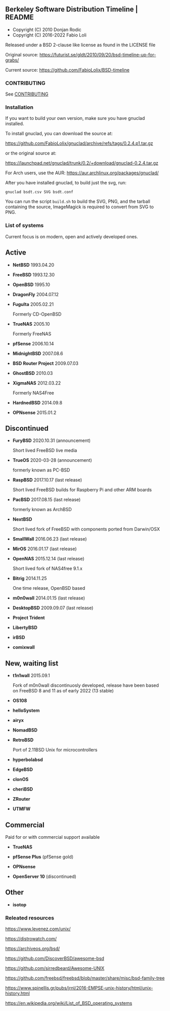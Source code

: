 Berkeley Software Distribution Timeline | README
------------------------------------------------

* Copyright (C) 2010 Donjan Rodic
* Copyright (C) 2016-2022 Fabio Loli

Released under a BSD 2-clause like license as found in the LICENSE file

Original source: https://futurist.se/gldt/2010/09/20/bsd-timeline-up-for-grabs/

Current source: https://github.com/FabioLolix/BSD-timeline


### CONTRIBUTING

See [CONTRIBUTING](https://github.com/FabioLolix/BSD-Timeline/blob/master/CONTRIBUTING)


### Installation

If you want to build your own version, make sure you have gnuclad
installed.

To install gnuclad, you can download the source at:

https://github.com/FabioLolix/gnuclad/archive/refs/tags/0.2.4.p1.tar.gz

or the original source at:

https://launchpad.net/gnuclad/trunk/0.2/+download/gnuclad-0.2.4.tar.gz

For Arch users, use the AUR: https://aur.archlinux.org/packages/gnuclad/

After you have installed gnuclad, to build just the svg, run:

    gnuclad bsdt.csv SVG bsdt.conf

You can run the script `build.sh` to build the SVG, PNG, and the tarball
containing the source, ImageMagick is required to convert from SVG to PNG.


### List of systems

Current focus is on modern, open and actively developed ones.


## Active

* **NetBSD** 1993.04.20


* **FreeBSD** 1993.12.30


* **OpenBSD** 1995.10


* **DragonFly** 2004.07.12


* **FuguIta** 2005.02.21

  Formerly CD-OpenBSD


* **TrueNAS** 2005.10

  Formerly FreeNAS


* **pfSense** 2006.10.14


* **MidnightBSD** 2007.08.6


* **BSD Router Project** 2009.07.03


* **GhostBSD** 2010.03


* **XigmaNAS** 2012.03.22

  Formerly NAS4Free


* **HardnedBSD** 2014.09.8


* **OPNsense** 2015.01.2


## Discontinued

* **FuryBSD** 2020.10.31 (announcement)

  Short lived FreeBSD live media


* **TrueOS** 2020-03-28 (announcement)

  formerly known as PC-BSD


* **RaspBSD** 2017.10.17 (last release)

  Short lived FreeBSD builds for Raspberry Pi and other ARM boards


* **PacBSD** 2017.08.15 (last release)

  formerly known as ArchBSD


* **NextBSD**

  Short lived fork of FreeBSD with components ported from Darwin/OSX


* **SmallWall** 2016.06.23 (last release)


* **MirOS** 2016.01.17 (last release)


* **OpenNAS** 2015.12.14 (last release)

  Short lived fork of NAS4free 9.1.x


* **Bitrig** 2014.11.25

  One time release, OpenBSD based


* **m0n0wall** 2014.01.15 (last release)


* **DesktopBSD** 2009.09.07 (last release)


* **Project Trident**


* **LibertyBSD**


* **irBSD**


* **comixwall**


## New, waiting list

* **t1n1wall** 2015.09.1

  Fork of m0n0wall discontinuosly developed, release have been based on FreeBSD 8 and 11 as of early 2022 (13 stable)


* **OS108**


* **helloSystem**


* **airyx**


* **NomadBSD**


* **RetroBSD**

  Port of 2.11BSD Unix for microcontrollers


* **hyperbolabsd**


* **EdgeBSD**


* **clonOS**


* **cheriBSD**


* **ZRouter**


* **UTMFW**


## Commercial

Paid for or with commercial support available

* **TrueNAS**


* **pfSense Plus** (pfSense gold)


* **OPNsense**


* **OpenServer 10** (discontinued)


## Other

* **isotop**


### Releated resources

https://www.levenez.com/unix/

https://distrowatch.com/

https://archiveos.org/bsd/

https://github.com/DiscoverBSD/awesome-bsd

https://github.com/sirredbeard/Awesome-UNIX

https://github.com/freebsd/freebsd/blob/master/share/misc/bsd-family-tree

https://www.spinellis.gr/pubs/jrnl/2016-EMPSE-unix-history/html/unix-history.html

https://en.wikipedia.org/wiki/List_of_BSD_operating_systems
